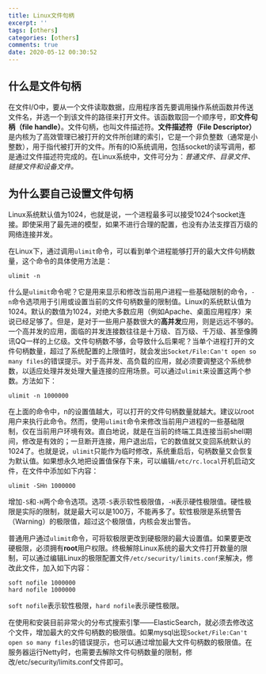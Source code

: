 ```yaml
---
title: Linux文件句柄
excerpt: ''
tags: [others]
categories: [others]
comments: true
date: 2020-05-12 00:30:52
---
```


## 什么是文件句柄

在文件I/O中，要从一个文件读取数据，应用程序首先要调用操作系统函数并传送文件名，并选一个到该文件的路径来打开文件。该函数取回一个顺序号，即**文件句柄（file handle）**。文件句柄，也叫文件描述符。**文件描述符（File Descriptor）** 是内核为了高效管理已被打开的文件所创建的索引，它是一个非负整数（通常是小整数），用于指代被打开的文件。所有的IO系统调用，包括socket的读写调用，都是通过文件描述符完成的。在Linux系统中，文件可分为：*普通文件、目录文件、链接文件和设备文件。*


## 为什么要自己设置文件句柄

Linux系统默认值为1024，也就是说，一个进程最多可以接受1024个socket连接。即使采用了最先进的模型，如果不进行合理的配置，也没有办法支撑百万级的网络连接并发。

在Linux下，通过调用`ulimit`命令，可以看到单个进程能够打开的最大文件句柄数量，这个命令的具体使用方法是：

```shell
ulimit -n
```

什么是`ulimit`命令呢？它是用来显示和修改当前用户进程一些基础限制的命令，`-n`命令选项用于引用或设置当前的文件句柄数量的限制值。Linux的系统默认值为1024。默认的数值为1024，对绝大多数应用（例如Apache、桌面应用程序）来说已经足够了。但是，是对于一些用户基数很大的**高并发**应用，则是远远不够的。一个高并发的应用，面临的并发连接数往往是十万级、百万级、千万级、甚至像腾讯QQ一样的上亿级。文件句柄数不够，会导致什么后果呢？当单个进程打开的文件句柄数量，超过了系统配置的上限值时，就会发出`Socket/File:Can't open so many files`的错误提示。对于高并发、高负载的应用，就必须要调整这个系统参数，以适应处理并发处理大量连接的应用场景。可以通过`ulimit`来设置这两个参数。方法如下：

```shell
ulimit -n 1000000
```

在上面的命令中，n的设置值越大，可以打开的文件句柄数量就越大。建议以root用户来执行此命令。然而，使用`ulimit`命令来修改当前用户进程的一些基础限制，仅在当前用户环境有效。直白地说，就是在当前的终端工具连接当前shell期间，修改是有效的；一旦断开连接，用户退出后，它的数值就又变回系统默认的1024了。也就是说，`ulimit`只能作为临时修改，系统重启后，句柄数量又会恢复为默认值。如果想永久地把设置值保存下来，可以编辑`/etc/rc.local`开机启动文件，在文件中添加如下内容：

```shell
ulimit -SHn 1000000
```

增加`-S`和`-H`两个命令选项。选项`-S`表示软性极限值，`-H`表示硬性极限值。硬性极限是实际的限制，就是最大可以是100万，不能再多了。软性极限是系统警告（Warning）的极限值，超过这个极限值，内核会发出警告。

普通用户通过`ulimit`命令，可将软极限更改到硬极限的最大设置值。如果要更改硬极限，必须拥有**root**用户权限。终极解除Linux系统的最大文件打开数量的限制，可以通过编辑Linux的极限配置文件`/etc/security/limits.conf`来解决，修改此文件，加入如下内容：

```shell
soft nofile 1000000
hard nofile 1000000
```

`soft nofile`表示软性极限，`hard nofile`表示硬性极限。

在使用和安装目前非常火的分布式搜索引擎——ElasticSearch，就必须去修改这个文件，增加最大的文件句柄数的极限值。如果mysql出现`Socket/File:Can't open so many files`的错误提示，也可以通过增加最大文件句柄数的极限值。在服务器运行Netty时，也需要去解除文件句柄数量的限制，修改/etc/security/limits.conf文件即可。